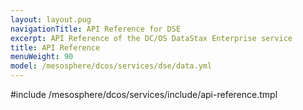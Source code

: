 ```yaml
---
layout: layout.pug
navigationTitle: API Reference for DSE
excerpt: API Reference of the DC/OS DataStax Enterprise service
title: API Reference
menuWeight: 90
model: /mesosphere/dcos/services/dse/data.yml
---
```


#include /mesosphere/dcos/services/include/api-reference.tmpl
